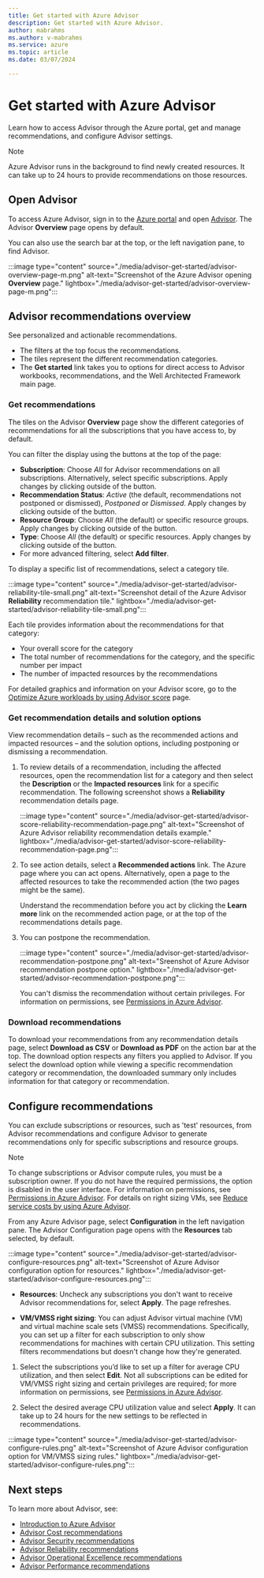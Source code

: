 ```yaml
---
title: Get started with Azure Advisor
description: Get started with Azure Advisor.
author: mabrahms
ms.author: v-mabrahms
ms.service: azure
ms.topic: article
ms.date: 03/07/2024

---
```


# Get started with Azure Advisor

Learn how to access Advisor through the Azure portal, get and manage recommendations, and configure Advisor settings.

> [!NOTE]
> Azure Advisor runs in the background to find newly created resources. It can take up to 24 hours to provide recommendations on those resources.

## Open Advisor

To access Azure Advisor, sign in to the [Azure portal](https://portal.azure.com) and open [Advisor](https://aka.ms/azureadvisordashboard). The Advisor **Overview** page opens by default.

You can also use the search bar at the top, or the left navigation pane, to find Advisor.

:::image type="content" source="./media/advisor-get-started/advisor-overview-page-m.png" alt-text="Screenshot of the Azure Advisor opening **Overview** page." lightbox="./media/advisor-get-started/advisor-overview-page-m.png":::

## Advisor recommendations overview

See personalized and actionable recommendations.

* The filters at the top focus the recommendations.
* The tiles represent the different recommendation categories.
* The **Get started** link takes you to options for direct access to Advisor workbooks, recommendations, and the Well Architected Framework main page.

### Get recommendations

The tiles on the Advisor **Overview** page show the different categories of recommendations for all the subscriptions that you have access to, by default.

You can filter the display using the buttons at the top of the page:

* **Subscription**: Choose *All* for Advisor recommendations on all subscriptions. Alternatively, select specific subscriptions. Apply changes by clicking outside of the button.
* **Recommendation Status**: *Active* (the default, recommendations not postponed or dismissed), *Postponed* or *Dismissed*. Apply changes by clicking outside of the button.
* **Resource Group**: Choose *All* (the default) or specific resource groups. Apply changes by clicking outside of the button.
* **Type**: Choose *All* (the default) or specific resources. Apply changes by clicking outside of the button.
* For more advanced filtering, select **Add filter**.

To display a specific list of recommendations, select a category tile.

:::image type="content" source="./media/advisor-get-started/advisor-reliability-tile-small.png" alt-text="Screenshot detail of the Azure Advisor **Reliability** recommendation tile." lightbox="./media/advisor-get-started/advisor-reliability-tile-small.png":::

Each tile provides information about the recommendations for that category:

* Your overall score for the category
* The total number of recommendations for the category, and the specific number per impact
* The number of impacted resources by the recommendations

For detailed graphics and information on your Advisor score, go to the [Optimize Azure workloads by using Advisor score](/azure/advisor/azure-advisor-score) page.

### Get recommendation details and solution options

View recommendation details – such as the recommended actions and impacted resources – and the solution options, including postponing or dismissing a recommendation.

1. To review details of a recommendation, including the affected resources, open the recommendation list for a category and then select the **Description** or the **Impacted resources** link for a specific recommendation. The following screenshot shows a **Reliability** recommendation details page.

   :::image type="content" source="./media/advisor-get-started/advisor-score-reliability-recommendation-page.png" alt-text="Screenshot of Azure Advisor reliability recommendation details example." lightbox="./media/advisor-get-started/advisor-score-reliability-recommendation-page.png":::

1. To see action details, select a **Recommended actions** link. The Azure page where you can act opens. Alternatively, open a page to the affected resources to take the recommended action (the two pages might be the same).
  
   Understand the recommendation before you act by clicking the **Learn more** link on the recommended action page, or at the top of the recommendations details page.

1. You can postpone the recommendation.

   :::image type="content" source="./media/advisor-get-started/advisor-recommendation-postpone.png" alt-text="Sreenshot of Azure Advisor recommendation postpone option." lightbox="./media/advisor-get-started/advisor-recommendation-postpone.png":::

   You can't dismiss the recommendation without certain privileges. For information on permissions, see [Permissions in Azure Advisor](permissions.md).

### Download recommendations

To download your recommendations from any recommendation details page, select **Download as CSV** or **Download as PDF** on the action bar at the top. The download option respects any filters you applied to Advisor. If you select the download option while viewing a specific recommendation category or recommendation, the downloaded summary only includes information for that category or recommendation.

## Configure recommendations

You can exclude subscriptions or resources, such as 'test' resources, from Advisor recommendations and configure Advisor to generate recommendations only for specific subscriptions and resource groups.

> [!NOTE]
> To change subscriptions or Advisor compute rules, you must be a subscription owner.  If you do not have the required permissions, the option is disabled in the user interface. For information on permissions, see [Permissions in Azure Advisor](permissions.md). For details on right sizing VMs, see [Reduce service costs by using Azure Advisor](advisor-cost-recommendations.md).

From any Azure Advisor page, select **Configuration** in the left navigation pane. The Advisor Configuration page opens with the **Resources** tab selected, by default. 

:::image type="content" source="./media/advisor-get-started/advisor-configure-resources.png" alt-text="Screenshot of Azure Advisor configuration option for resources." lightbox="./media/advisor-get-started/advisor-configure-resources.png":::

* **Resources**: Uncheck any subscriptions you don't want to receive Advisor recommendations for, select **Apply**. The page refreshes.

* **VM/VMSS right sizing**: You can adjust Advisor virtual machine (VM) and virtual machine scale sets (VMSS) recommendations. Specifically, you can set up a filter for each subscription to only show recommendations for machines with certain CPU utilization. This setting filters recommendations but doesn't change how they're generated.

1. Select the subscriptions you’d like to set up a filter for average CPU utilization, and then select **Edit**. Not all subscriptions can be edited for VM/VMSS right sizing and certain privileges are required; for more information on permissions, see [Permissions in Azure Advisor](permissions.md).

1. Select the desired average CPU utilization value and select **Apply**. It can take up to 24 hours for the new settings to be reflected in recommendations.

  :::image type="content" source="./media/advisor-get-started/advisor-configure-rules.png" alt-text="Screenshot of Azure Advisor configuration option for VM/VMSS sizing rules." lightbox="./media/advisor-get-started/advisor-configure-rules.png":::

## Next steps

To learn more about Advisor, see:

- [Introduction to Azure Advisor](advisor-overview.md)
- [Advisor Cost recommendations](advisor-cost-recommendations.md)
- [Advisor Security recommendations](advisor-security-recommendations.md)
- [Advisor Reliability recommendations](advisor-high-availability-recommendations.md)
- [Advisor Operational Excellence recommendations](advisor-operational-excellence-recommendations.md)
- [Advisor Performance recommendations](advisor-performance-recommendations.md)
